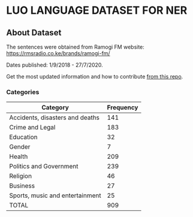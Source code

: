 

# LUO LANGUAGE DATASET FOR NER

## About Dataset
The sentences were obtained from Ramogi FM website: https://rmsradio.co.ke/brands/ramogi-fm/ 

Dates published: 1/9/2018 - 27/7/2020.

Get the most updated information and how to contribute [from this repo](https://github.com/Pogayo/Luo-News-Dataset/).

### Categories
Category | Frequency
----------|---------
Accidents, disasters and deaths| 141
Crime and Legal	| 183
Education	| 32
Gender	| 7
Health	| 209
Politics and Government	| 239
Religion	| 46
Business	| 27
Sports, music and entertainment	| 25
TOTAL	| 909

